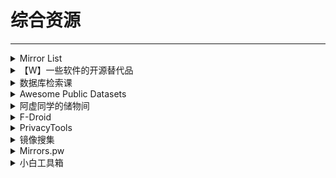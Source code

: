 # 综合资源

---

<div class="grid">
    <div><details><summary>Mirror List</summary><p>这是一个由私人维护的镜像站列表，其中包含了中国大陆可直接访问的Google Search、Google Scholar、Wayback Machine（网页时光机）、DuckDuckGo（另一个搜索引擎）、Github、OpenSources镜像。如果网站不能访问，也可以直接访问它的GitHub仓库【W】。<br/><a href="https://www.library.ac.cn/" target="_blank" role="button" class="outline">访问网站</a><br/><a href="https://github.com/librarycloud/list" target="_blank" role="button" class="outline">GitHub仓库</a></p></details></div>
    <div><details><summary>【W】一些软件的开源替代品</summary><p><a href="https://m.facebook.com/groups/apaspace/permalink/2940782509480052/" target="_blank" role="button" class="outline">访问网站</a></p></details></div>
    <div><details><summary>数据库检索课</summary><p>收集全球数据库，提供数据库检索教程和最新进展。<br/><a href="https://www.jiansuoke.com/" target="_blank" role="button" class="outline">访问网站</a></p></details></div>
</div>
<div class="grid">
    <div><details><summary>Awesome Public Datasets</summary><p>一个GitHub开源项目，搜集各种公开的数据库，语言以英语为主。<br/><a href="https://github.com/awesomedata/awesome-public-datasets" target="_blank" role="button" class="outline">访问网站</a></p></details></div>
    <div><details><summary>阿虚同学的储物间</summary><p>另一个资源搜集网站，还提供软件下载和文章教程。<br/><a href="https://axutongxue.com/" target="_blank" role="button" class="outline">访问网站</a><br/><a href="https://axutongxue.net/" target="_blank" role="button" class="outline">备用链接</a></p></details></div>
    <div><details><summary>F-Droid</summary><p>一个 Android 平台上 FOSS（Free and Open Source Software，自由开源软件）的目录，并提供下载安装支持。使用客户端可以更轻松地浏览、安装及跟进设备上的应用更新。<br/><a href="https://f-droid.org/" target="_blank" role="button" class="outline">访问网站</a></p></details></div>
</div>
<div class="grid">
    <div><details><summary>PrivacyTools</summary><p>提供一些常用网站/软件的保护隐私的替代版<br/><a href="https://www.privacytools.io/" target="_blank" role="button" class="outline">访问网站</a></p></details></div>
    <div><details><summary>镜像搜集</summary><p>一个搜集了谷歌搜索、谷歌学术、GitHub、维基百科、Zlibrary、Sci-Hub和libgen镜像资源的网站<br/><a href="https://mirrors.zhelper.net/" target="_blank" role="button" class="outline">访问网站</a></p></details></div>
    <div><details><summary>Mirrors.pw</summary><p>一个免费国外网站反向代理网站，提供Google、Google Scholar、Wikipedia、Telegraph等网站的镜像服务<br/><a href="https://mirrors.pw/" target="_blank" role="button" class="outline">访问网站</a></p></details></div>
</div>
<div class="grid">
    <div><details><summary>小白工具箱</summary><p>一个搜集了SCIHub、ZLibrary、LibGen、Google和Google学术等网站镜像站的网站。<br/><a href="https://www.ooopn.com/" target="_blank" role="button" class="outline">访问网站</a></p></details></div>
    <div> </div>
    <div> </div>
</div>
